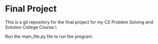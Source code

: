 # Final Project

This is a git repository for the final project for my CS Problem Solving and Solution College Course.\

Run the main_file.py file to run the program.